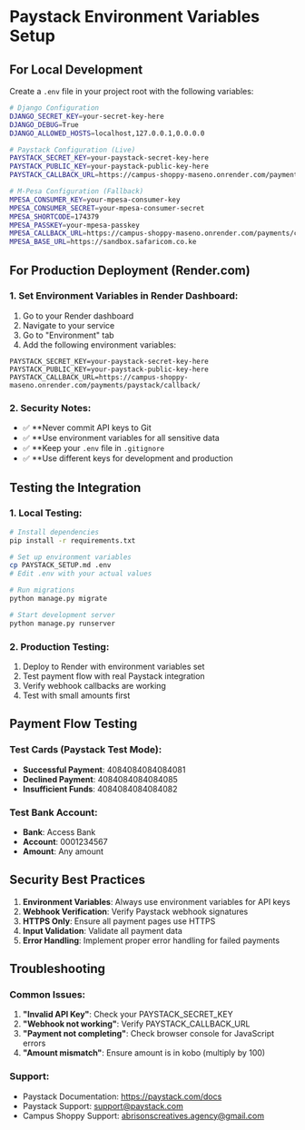 # Paystack Environment Variables Setup

## For Local Development
Create a `.env` file in your project root with the following variables:

```bash
# Django Configuration
DJANGO_SECRET_KEY=your-secret-key-here
DJANGO_DEBUG=True
DJANGO_ALLOWED_HOSTS=localhost,127.0.0.1,0.0.0.0

# Paystack Configuration (Live)
PAYSTACK_SECRET_KEY=your-paystack-secret-key-here
PAYSTACK_PUBLIC_KEY=your-paystack-public-key-here
PAYSTACK_CALLBACK_URL=https://campus-shoppy-maseno.onrender.com/payments/paystack/callback/

# M-Pesa Configuration (Fallback)
MPESA_CONSUMER_KEY=your-mpesa-consumer-key
MPESA_CONSUMER_SECRET=your-mpesa-consumer-secret
MPESA_SHORTCODE=174379
MPESA_PASSKEY=your-mpesa-passkey
MPESA_CALLBACK_URL=https://campus-shoppy-maseno.onrender.com/payments/callback/
MPESA_BASE_URL=https://sandbox.safaricom.co.ke
```

## For Production Deployment (Render.com)

### 1. Set Environment Variables in Render Dashboard:
1. Go to your Render dashboard
2. Navigate to your service
3. Go to "Environment" tab
4. Add the following environment variables:

```
PAYSTACK_SECRET_KEY=your-paystack-secret-key-here
PAYSTACK_PUBLIC_KEY=your-paystack-public-key-here
PAYSTACK_CALLBACK_URL=https://campus-shoppy-maseno.onrender.com/payments/paystack/callback/
```

### 2. Security Notes:
- ✅ **Never commit API keys to Git
- ✅ **Use environment variables for all sensitive data
- ✅ **Keep your `.env` file in `.gitignore`
- ✅ **Use different keys for development and production

## Testing the Integration

### 1. Local Testing:
```bash
# Install dependencies
pip install -r requirements.txt

# Set up environment variables
cp PAYSTACK_SETUP.md .env
# Edit .env with your actual values

# Run migrations
python manage.py migrate

# Start development server
python manage.py runserver
```

### 2. Production Testing:
1. Deploy to Render with environment variables set
2. Test payment flow with real Paystack integration
3. Verify webhook callbacks are working
4. Test with small amounts first

## Payment Flow Testing

### Test Cards (Paystack Test Mode):
- **Successful Payment**: 4084084084084081
- **Declined Payment**: 4084084084084085
- **Insufficient Funds**: 4084084084084082

### Test Bank Account:
- **Bank**: Access Bank
- **Account**: 0001234567
- **Amount**: Any amount

## Security Best Practices

1. **Environment Variables**: Always use environment variables for API keys
2. **Webhook Verification**: Verify Paystack webhook signatures
3. **HTTPS Only**: Ensure all payment pages use HTTPS
4. **Input Validation**: Validate all payment data
5. **Error Handling**: Implement proper error handling for failed payments

## Troubleshooting

### Common Issues:
1. **"Invalid API Key"**: Check your PAYSTACK_SECRET_KEY
2. **"Webhook not working"**: Verify PAYSTACK_CALLBACK_URL
3. **"Payment not completing"**: Check browser console for JavaScript errors
4. **"Amount mismatch"**: Ensure amount is in kobo (multiply by 100)

### Support:
- Paystack Documentation: https://paystack.com/docs
- Paystack Support: support@paystack.com
- Campus Shoppy Support: abrisonscreatives.agency@gmail.com
